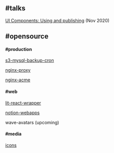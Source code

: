 ## #talks


[UI Components: Using and publishing](https://docs.google.com/presentation/d/1TYGB9HJLg2wK1dBaVWtVgyJikuD5s6fkI6Wc5mHFwx8/edit?usp=sharing
) (Nov 2020)



## #opensource

#### #production

[s3-mysql-backup-cron](https://github.com/getfundwave/s3-mysql-backup-cron)

[nginx-proxy](https://github.com/getfundwave/nginx-proxy)

[nginx-acme](https://github.com/getfundwave/nginx-acme)



#### #web

[lit-react-wrapper](https://www.npmjs.com/package/lit-react-wrapper)

[notion-webapps](https://github.com/getfundwave/notion-webapps)

wave-avatars (upcoming)



#### #media

[icons](https://github.com/getfundwave/Icons)
